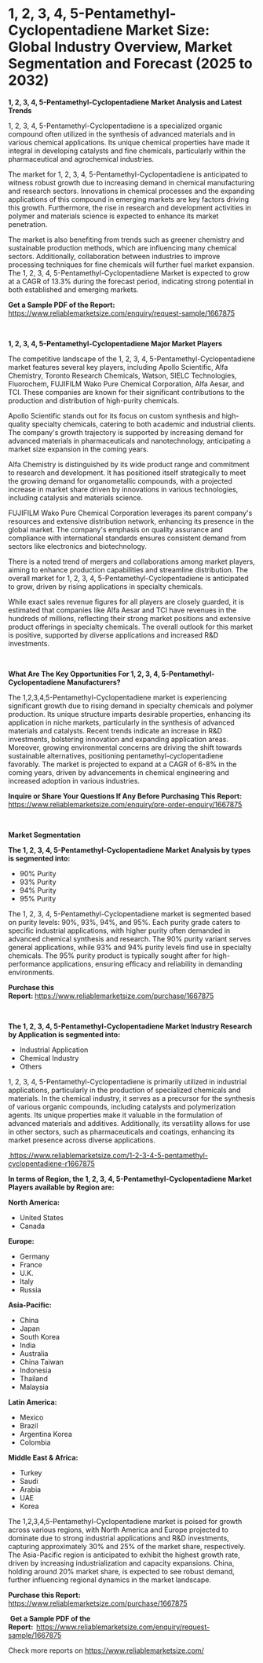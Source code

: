 <p><h1>1, 2, 3, 4, 5-Pentamethyl-Cyclopentadiene Market Size: Global Industry Overview, Market Segmentation and Forecast (2025 to 2032)</h1></p><p><strong>1, 2, 3, 4, 5-Pentamethyl-Cyclopentadiene Market Analysis and Latest Trends</strong></p>
<p><p>1, 2, 3, 4, 5-Pentamethyl-Cyclopentadiene is a specialized organic compound often utilized in the synthesis of advanced materials and in various chemical applications. Its unique chemical properties have made it integral in developing catalysts and fine chemicals, particularly within the pharmaceutical and agrochemical industries.</p><p>The market for 1, 2, 3, 4, 5-Pentamethyl-Cyclopentadiene is anticipated to witness robust growth due to increasing demand in chemical manufacturing and research sectors. Innovations in chemical processes and the expanding applications of this compound in emerging markets are key factors driving this growth. Furthermore, the rise in research and development activities in polymer and materials science is expected to enhance its market penetration.</p><p>The market is also benefiting from trends such as greener chemistry and sustainable production methods, which are influencing many chemical sectors. Additionally, collaboration between industries to improve processing techniques for fine chemicals will further fuel market expansion. The 1, 2, 3, 4, 5-Pentamethyl-Cyclopentadiene Market is expected to grow at a CAGR of 13.3% during the forecast period, indicating strong potential in both established and emerging markets.</p></p>
<p><strong>Get a Sample PDF of the Report:&nbsp;</strong> <a href="https://www.reliablemarketsize.com/enquiry/request-sample/1667875?utm_campaign=3126&utm_medium=2&utm_source=Github&utm_content=ia&utm_term=23032025&utm_id=1-2-3-4-5-pentamethyl-cyclopentadiene">https://www.reliablemarketsize.com/enquiry/request-sample/1667875</a></p>
<p>&nbsp;</p>
<p><strong>1, 2, 3, 4, 5-Pentamethyl-Cyclopentadiene Major Market Players</strong></p>
<p><p>The competitive landscape of the 1, 2, 3, 4, 5-Pentamethyl-Cyclopentadiene market features several key players, including Apollo Scientific, Alfa Chemistry, Toronto Research Chemicals, Watson, SIELC Technologies, Fluorochem, FUJIFILM Wako Pure Chemical Corporation, Alfa Aesar, and TCI. These companies are known for their significant contributions to the production and distribution of high-purity chemicals.</p><p>Apollo Scientific stands out for its focus on custom synthesis and high-quality specialty chemicals, catering to both academic and industrial clients. The company's growth trajectory is supported by increasing demand for advanced materials in pharmaceuticals and nanotechnology, anticipating a market size expansion in the coming years.</p><p>Alfa Chemistry is distinguished by its wide product range and commitment to research and development. It has positioned itself strategically to meet the growing demand for organometallic compounds, with a projected increase in market share driven by innovations in various technologies, including catalysis and materials science.</p><p>FUJIFILM Wako Pure Chemical Corporation leverages its parent company's resources and extensive distribution network, enhancing its presence in the global market. The company's emphasis on quality assurance and compliance with international standards ensures consistent demand from sectors like electronics and biotechnology.</p><p>There is a noted trend of mergers and collaborations among market players, aiming to enhance production capabilities and streamline distribution. The overall market for 1, 2, 3, 4, 5-Pentamethyl-Cyclopentadiene is anticipated to grow, driven by rising applications in specialty chemicals.</p><p>While exact sales revenue figures for all players are closely guarded, it is estimated that companies like Alfa Aesar and TCI have revenues in the hundreds of millions, reflecting their strong market positions and extensive product offerings in specialty chemicals. The overall outlook for this market is positive, supported by diverse applications and increased R&D investments.</p></p>
<p>&nbsp;</p>
<p><strong>What Are The Key Opportunities For 1, 2, 3, 4, 5-Pentamethyl-Cyclopentadiene Manufacturers?</strong></p>
<p><p>The 1,2,3,4,5-Pentamethyl-Cyclopentadiene market is experiencing significant growth due to rising demand in specialty chemicals and polymer production. Its unique structure imparts desirable properties, enhancing its application in niche markets, particularly in the synthesis of advanced materials and catalysts. Recent trends indicate an increase in R&D investments, bolstering innovation and expanding application areas. Moreover, growing environmental concerns are driving the shift towards sustainable alternatives, positioning pentamethyl-cyclopentadiene favorably. The market is projected to expand at a CAGR of 6-8% in the coming years, driven by advancements in chemical engineering and increased adoption in various industries.</p></p>
<p><strong>Inquire or Share Your Questions If Any Before Purchasing This Report:</strong> <a href="https://www.reliablemarketsize.com/enquiry/pre-order-enquiry/1667875?utm_campaign=3126&utm_medium=2&utm_source=Github&utm_content=ia&utm_term=23032025&utm_id=1-2-3-4-5-pentamethyl-cyclopentadiene">https://www.reliablemarketsize.com/enquiry/pre-order-enquiry/1667875</a></p>
<p>&nbsp;</p>
<p><strong>Market Segmentation</strong></p>
<p><strong>The 1, 2, 3, 4, 5-Pentamethyl-Cyclopentadiene Market Analysis by types is segmented into:</strong></p>
<p><ul><li>90% Purity</li><li>93% Purity</li><li>94% Purity</li><li>95% Purity</li></ul></p>
<p><p>The 1, 2, 3, 4, 5-Pentamethyl-Cyclopentadiene market is segmented based on purity levels: 90%, 93%, 94%, and 95%. Each purity grade caters to specific industrial applications, with higher purity often demanded in advanced chemical synthesis and research. The 90% purity variant serves general applications, while 93% and 94% purity levels find use in specialty chemicals. The 95% purity product is typically sought after for high-performance applications, ensuring efficacy and reliability in demanding environments.</p></p>
<p><strong>Purchase this Report:&nbsp;</strong><a href="https://www.reliablemarketsize.com/purchase/1667875?utm_campaign=3126&utm_medium=2&utm_source=Github&utm_content=ia&utm_term=23032025&utm_id=1-2-3-4-5-pentamethyl-cyclopentadiene">https://www.reliablemarketsize.com/purchase/1667875</a></p>
<p>&nbsp;</p>
<p><strong>The 1, 2, 3, 4, 5-Pentamethyl-Cyclopentadiene Market Industry Research by Application is segmented into:</strong></p>
<p><ul><li>Industrial Application</li><li>Chemical Industry</li><li>Others</li></ul></p>
<p><p>1, 2, 3, 4, 5-Pentamethyl-Cyclopentadiene is primarily utilized in industrial applications, particularly in the production of specialized chemicals and materials. In the chemical industry, it serves as a precursor for the synthesis of various organic compounds, including catalysts and polymerization agents. Its unique properties make it valuable in the formulation of advanced materials and additives. Additionally, its versatility allows for use in other sectors, such as pharmaceuticals and coatings, enhancing its market presence across diverse applications.</p></p>
<p><a href="https://www.reliablemarketsize.com/1-2-3-4-5-pentamethyl-cyclopentadiene-r1667875?utm_campaign=3126&utm_medium=2&utm_source=Github&utm_content=ia&utm_term=23032025&utm_id=1-2-3-4-5-pentamethyl-cyclopentadiene">&nbsp;https://www.reliablemarketsize.com/1-2-3-4-5-pentamethyl-cyclopentadiene-r1667875</a></p>
<p><strong>In terms of Region, the 1, 2, 3, 4, 5-Pentamethyl-Cyclopentadiene Market Players available by Region are:</strong></p>
<p>
    <p> <strong> North America: </strong>
        <ul>
            <li>United States</li>
            <li>Canada</li>
        </ul>
        </p> 
    <p> <strong> Europe: </strong>
        <ul>
            <li>Germany</li>
            <li>France</li>
            <li>U.K.</li>
            <li>Italy</li>
            <li>Russia</li>
        </ul>
        </p> 
    <p> <strong> Asia-Pacific: </strong>
        <ul>
            <li>China</li>
            <li>Japan</li>
            <li>South Korea</li>
            <li>India</li>
            <li>Australia</li>
            <li>China Taiwan</li>
            <li>Indonesia</li>
            <li>Thailand</li>
            <li>Malaysia</li>
        </ul>
        </p> 
    <p> <strong> Latin America: </strong>
        <ul>
            <li>Mexico</li>
            <li>Brazil</li>
            <li>Argentina Korea</li>
            <li>Colombia</li>
        </ul>
        </p> 
    <p> <strong> Middle East & Africa: </strong>
        <ul>
            <li>Turkey</li>
            <li>Saudi</li>
            <li>Arabia</li>
            <li>UAE</li>
            <li>Korea</li>
        </ul>
    </p>
    </p>
<p><p>The 1,2,3,4,5-Pentamethyl-Cyclopentadiene market is poised for growth across various regions, with North America and Europe projected to dominate due to strong industrial applications and R&D investments, capturing approximately 30% and 25% of the market share, respectively. The Asia-Pacific region is anticipated to exhibit the highest growth rate, driven by increasing industrialization and capacity expansions. China, holding around 20% market share, is expected to see robust demand, further influencing regional dynamics in the market landscape.</p></p>
<p><strong>Purchase this Report: </strong><a href="https://www.reliablemarketsize.com/purchase/1667875?utm_campaign=3126&utm_medium=2&utm_source=Github&utm_content=ia&utm_term=23032025&utm_id=1-2-3-4-5-pentamethyl-cyclopentadiene">https://www.reliablemarketsize.com/purchase/1667875</a></p>
<p>&nbsp;<strong>Get a Sample PDF of the Report:&nbsp;&nbsp;</strong><a href="https://www.reliablemarketsize.com/enquiry/request-sample/1667875?utm_campaign=3126&utm_medium=2&utm_source=Github&utm_content=ia&utm_term=23032025&utm_id=1-2-3-4-5-pentamethyl-cyclopentadiene">https://www.reliablemarketsize.com/enquiry/request-sample/1667875</a></p>
<p><strong></strong></p>
<p>Check more reports on <a href="https://www.reliablemarketsize.com/?utm_campaign=3126&utm_medium=2&utm_source=Github&utm_content=ia&utm_term=23032025&utm_id=1-2-3-4-5-pentamethyl-cyclopentadiene">https://www.reliablemarketsize.com/</a></p>